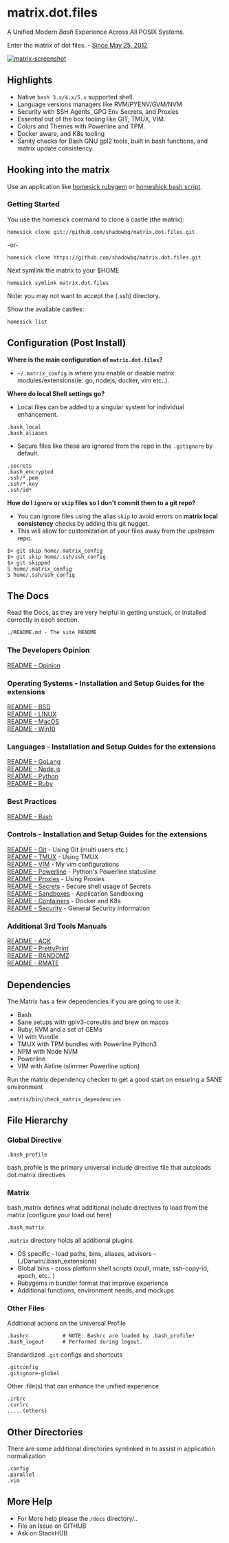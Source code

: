 # matrix.dot.files

A Unified Modern *Bash* Experience Across All POSIX Systems.

Enter the matrix of dot files. - [Since May 25, 2012](https://github.com/shadowbq/matrix.dot.files/tree/b98643c87094edf3807368c7e765df1fcc350d2d)

[![matrix-screenshot](docs/meta/matrix-screenshot.png)](README.md)

## Highlights

* Native `bash 3.x/4.x/5.x` supported shell.
* Language versions managers like RVM/PYENV/GVM/NVM
* Security with SSH Agents, GPG Env Secrets, and Proxies
* Essential out of the box tooling like GIT, TMUX, VIM.
* Colors and Themes with Powerline and TPM.
* Docker aware, and K8s tooling
* Sanity checks for Bash GNU gpl2 tools, built in bash functions, and matrix update consistency.

## Hooking into the matrix

Use an application like [homesick rubygem](https://github.com/technicalpickles/homesick) or [homeshick bash script](https://github.com/andsens/homeshick).

### Getting Started

You use the homesick command to clone a castle (the matrix):

```shell
homesick clone git://github.com/shadowbq/matrix.dot.files.git
```

-or-

```shell
homesick clone https://github.com/shadowbq/matrix.dot.files.git
```

Next symlink the matrix to your $HOME

```shell
homesick symlink matrix.dot.files
```

Note: you may not want to accept the (.ssh) directory.

Show the available castles:

```shell
homesick list
```

## Configuration (Post Install)

**Where is the main configuration of `matrix.dot.files`?**
  
* `~/.matrix_config` is where you enable or disable matrix modules/extensions(ie: go, nodejs, docker, vim etc..).

**Where do local Shell settings go?**

* Local files can be added to a singular system for individual enhancement.

```shell
.bash_local
.bash_aliases
```

* Secure files like these are ignored from the repo in the `.gitignore` by default.

```shell
.secrets
.bash_encrypted
.ssh/*.pem
.ssh/*.key
.ssh/id*
```

**How do I `ignore` or `skip` files so I don't commit them to a git repo?**

* You can ignore files using the alias `skip` to avoid errors on **matrix local consistency** checks by adding this git nugget. 
* This will allow for customization of your files away from the upstream repo.

```shell
$> git skip home/.matrix_config
$> git skip home/.ssh/ssh_config
$> git skipped
S home/.matrix_config
S home/.ssh/ssh_config
```


## The Docs

Read the Docs, as they are very helpful in getting unstuck, or installed correctly in each section.

```markdown
./README.md - The site README
```

### The Developers Opinion  

[README - Opinion](docs/README.md)  

### Operating Systems - Installation and Setup Guides for the extensions  

[README - BSD](docs/README.os.bsd.md)  
[README - LINUX](docs/README.os.linux.md)  
[README - MacOS](docs/README.os.macos.md)  
[README - Win10](docs/README.os.win10.md)  

### Languages - Installation and Setup Guides for the extensions  

[README - GoLang](docs/README.go.md)  
[README - Node.js](docs/README.nodejs.md)  
[README - Python](docs/README.python.md)  
[README - Ruby](docs/README.ruby.md)  

### Best Practices  

[README - Bash](docs/README.bash.md)  

### Controls - Installation and Setup Guides for the extensions  

[README - Git](docs/README.git.md) - Using Git (multi users etc.)  
[README - TMUX](docs/README.tmux.md) - Using TMUX  
[README - VIM](docs/README.vim.md) - My vim configurations  
[README - Powerline](docs/README.powerline.md) - Python's Powerline statusline  
[README - Proxies](docs/README.proxied.md) - Using Proxies  
[README - Secrets](docs/README.secrets.md) - Secure shell usage of Secrets  
[README - Sandboxes](docs/README.sandbox.md) - Application Sandboxing  
[README - Containers](docs/README.containers.md) - Docker and K8s  
[README - Security](docs/README.security.md) - General Security Information  
### Additional 3rd Tools Manuals  

[README - ACK](docs/tools/README.ack.md)  
[README - PrettyPrint](docs/tools/README.prettyprint.md)  
[README - RANDOMZ](docs/tools/README.randomz.md)  
[README - RMATE](docs/tools/README.rmate.md)  

## Dependencies

The Matrix has a few dependencies if you are going to use it.

* Bash
* Sane setups with gplv3-coreutils and brew on macos
* Ruby, RVM and a set of GEMs
* VI with Vundle
* TMUX with TPM bundles with Powerline Python3
* NPM with Node NVM
* Powerline 
* VIM with Airline (slimmer Powerline option)

Run the matrix dependency checker to get a good start on ensuring a SANE environment

`.matrix/bin/check_matrix_dependencies`

## File Hierarchy

### Global Directive

```shell
.bash_profile
```

bash_profile is the primary universal include directive file that autoloads dot.matrix directives

### Matrix

bash_matrix defines what additional include directives to load from the matrix (configure your load out here)

```shell
.bash_matrix
```

`.matrix` directory holds all additional plugins

* OS specific - load paths, bins, aliases, advisors
              - (./Darwin/.bash_extensions)
* Global bins - cross platform shell scripts (xpull, rmate, ssh-copy-id, epoch, etc.. )
* Rubygems in bundler format that improve experience
* Additional functions, environment needs, and mockups

### Other Files

Additional actions on the Universal Profile

```shell
.bashrc           # NOTE: Bashrc are loaded by .bash_profile!
.bash_logout      # Performed during logout.
```

Standardized `.git` configs and shortcuts

```shell
.gitconfig
.gitignore-global
```

Other .file(s) that can enhance the unified experience

```shell
.irbrc
.curlrc
.....(others)
```

## Other Directories

There are some additional directories symlinked in to assist in application normalization

```shell
.config
.parallel
.vim
```

## More Help

* For More help please the `/docs` directory/..
* File an Issue on GITHUB
* Ask on StackHUB
